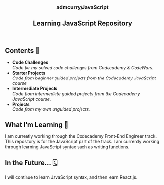 <div align="center"> <h3> admcurry/JavaScript </h3>  </div>

<div align="center"> <h2> Learning JavaScript Repository </h2>  </div> <br/>


<div align="left"> <h2> Contents 📂 </h2>  </div>

- **Code Challenges**  
*Code for my solved code challenges from Codecademy & CodeWars.*
- **Starter Projects**  
*Code from beginner guided projects from the Codecademy JavaScript course.*
- **Intermediate Projects**  
*Code from intermediate guided projects from the Codecademy JavaScript course.*
- **Projects**  
*Code from my own unguided projects.*  


<div align="left"> <h2> What I'm Learning 📝 </h2>  </div>
I am currently working through the Codecademy Front-End Engineer track. This repository is for the JavaScript part of the track. I am currently
working through learning JavaScript syntax such as writing functions.  


<div align="left"> <h2> In the Future... 🗓️ </h2>  </div>
I will continue to learn JavaScript syntax, and then learn React.js.